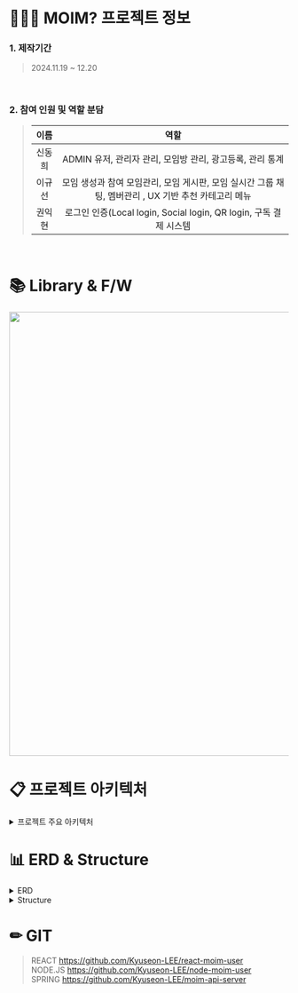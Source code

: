 # 🧑‍🤝‍🧑 MOIM? 프로젝트 정보

### 1. 제작기간

> 2024.11.19 ~ 12.20
<br>

### 2. 참여 인원 및 역할 분담

> |                    이름                    | 역할   |
> | :----------------------------------------: | :---------: |
> |   신동희   | ADMIN 유저, 관리자 관리, 모임방 관리, 광고등록, 관리 통계 | 
> |   이규선   |  모임 생성과 참여 모임관리, 모임 게시판, 모임 실시간 그룹 채팅, 멤버관리 , UX 기반 추천 카테고리 메뉴   |
> |   권익현   |  로그인 인증(Local login, Social login, QR login, 구독 결제 시스템   |

<br />

# 📚 Library & F/W
<img src="https://github.com/user-attachments/assets/e91e02bd-951f-40dc-924a-ab4f6b252293" width="800px"/>


# 📋 프로젝트 아키텍처

<details>
<summary>프로젝트 주요 아키텍처</summary>
<div markdown="1" style="padding-left: 15px;"> 
    <img src="https://github.com/user-attachments/assets/09aacdd7-faea-4b5d-9231-e4353a32e4ce" width="800px"/><br>
    <img src="https://github.com/user-attachments/assets/03915071-3783-4bcf-9bce-9586a0a01c83" width="800px"/><br>
    <img src="https://github.com/user-attachments/assets/8dc1b97e-c1d2-417b-a9b4-5af55938329c" width="800px"/><br>
    <img src="https://github.com/user-attachments/assets/32fe9f40-49a2-4c1d-8302-9e52c3e0bd34" width="800px"/><br>
    <img src="https://github.com/user-attachments/assets/948c3c7c-c057-4f02-97e9-c8523e195cce" width="800px"/><br>
    <img src="https://github.com/user-attachments/assets/f82206f4-740c-45b2-b45d-f5fcb6e9b360" width="800px"/><br>
</div>
</details>




# 📊 ERD & Structure

<details>
<summary>ERD</summary>
<div markdown="1" style="padding-left: 15px;">
<img src="https://github.com/user-attachments/assets/bab35b8b-c6b1-4f35-9c5e-8e9c3b195cea" width="800px"/>



</div>
</details>

<details>
<summary>Structure</summary>
<div markdown="1" style="padding-left: 15px;">
<img src="https://github.com/user-attachments/assets/01a59858-f3ae-4dc3-9e56-de167dfb203b" width="800px"/>
</div>
</details>


# ✏ GIT
> REACT https://github.com/Kyuseon-LEE/react-moim-user <br>
> NODE.JS https://github.com/Kyuseon-LEE/node-moim-user <br>
> SPRING https://github.com/Kyuseon-LEE/moim-api-server <br>


